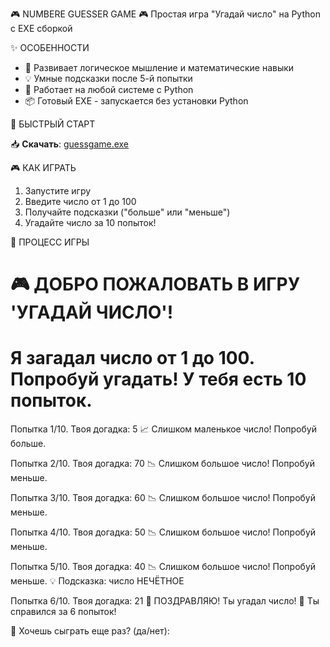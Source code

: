 🎮 NUMBERE GUESSER GAME 🎮
Простая игра "Угадай число" на Python с EXE сборкой

✨ ОСОБЕННОСТИ
- 🎯 Развивает логическое мышление и математические навыки
- 💡 Умные подсказки после 5-й попытки
- 🚀 Работает на любой системе с Python
- 📦 Готовый EXE - запускается без установки Python

🚀 БЫСТРЫЙ СТАРТ

📥 **Скачать**: [guessgame.exe](https://github.com/ВАШ_USERNAME/number-guesser-game/raw/main/guessgame.exe)

🎮 КАК ИГРАТЬ
1. Запустите игру
2. Введите число от 1 до 100
3. Получайте подсказки ("больше" или "меньше")
4. Угадайте число за 10 попыток!

📸 ПРОЦЕСС ИГРЫ

🎮 ДОБРО ПОЖАЛОВАТЬ В ИГРУ 'УГАДАЙ ЧИСЛО'!
==================================================
Я загадал число от 1 до 100. Попробуй угадать!
У тебя есть 10 попыток.
==================================================
Попытка 1/10. Твоя догадка: 5
📈 Слишком маленькое число! Попробуй больше.

Попытка 2/10. Твоя догадка: 70
📉 Слишком большое число! Попробуй меньше.

Попытка 3/10. Твоя догадка: 60
📉 Слишком большое число! Попробуй меньше.

Попытка 4/10. Твоя догадка: 50
📉 Слишком большое число! Попробуй меньше.

Попытка 5/10. Твоя догадка: 40
📉 Слишком большое число! Попробуй меньше.
💡 Подсказка: число НЕЧЁТНОЕ

Попытка 6/10. Твоя догадка: 21
🎉 ПОЗДРАВЛЯЮ! Ты угадал число!
💫 Ты справился за 6 попыток!

🔄 Хочешь сыграть еще раз? (да/нет): 
